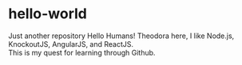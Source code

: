 # hello-world
Just another repository
Hello Humans!
Theodora here, I like Node.js, KnockoutJS, AngularJS, and ReactJS.  
This is my quest for learning through Github.
